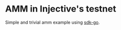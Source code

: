 # AMM in Injective's testnet

Simple and trivial amm example using [sdk-go](https://github.com/InjectiveLabs/sdk-go).
